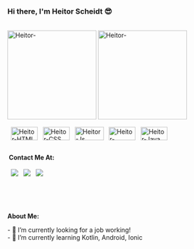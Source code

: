 ### Hi there, I'm Heitor Scheidt 😎



<div style="display: inline_block"><br>
  <img align="center" alt="Heitor-" height="200" src="https://github-readme-stats.vercel.app/api?username=HeitorScheidt&show_icons=true&theme=transparent">
  <img align="center" alt="Heitor-" height="200" src="https://github-readme-stats.vercel.app/api/top-langs/?username=HeitorScheidt&layout=compact">
</div>

<div style="display: inline_block"><br>
  <a>&nbsp;</a>
  <img align="center" alt="Heitor-HTML" height="30" width="60" src="https://img.shields.io/badge/HTML5-E34F26?style=for-the-badge&logo=html5&logoColor=white">
  <a>&nbsp;</a>
  <img align="center" alt="Heitor-CSS" height="30" width="60" src="https://img.shields.io/badge/CSS3-1572B6?style=for-the-badge&logo=css3&logoColor=white">
  <a>&nbsp;</a>
  <img align="center" alt="Heitor-Js" height="30" width="65" src="https://img.shields.io/badge/JavaScript-323330?style=for-the-badge&logo=javascript&logoColor=F7DF1E">
  <a>&nbsp;</a>
  <img align="center" alt="Heitor-Node.Js" height="30" width="60" src="https://img.shields.io/badge/Node.js-43853D?style=for-the-badge&logo=node.js&logoColor=white">
  <a>&nbsp;</a>
  <img align="center" alt="Heitor-Java" height="30" width="60" src="https://img.shields.io/badge/Java-ED8B00?style=for-the-badge&logo=openjdk&logoColor=white">

</div>

##

<h4><a>&nbsp;</a>Contact Me At:</h4>
<div>
  <a>&nbsp;</a>
  <a href = "mailto:heitor.scheidt@gmail.com"><img src="https://img.shields.io/badge/-Gmail-%23333?style=for-the-badge&logo=gmail&logoColor=white" target="_blank"></a>
  <a>&nbsp;</a>
  <a href="httphttps://www.linkedin.com/in/heitor-scheidt-3482b6202" target="_blank"><img src="https://img.shields.io/badge/-LinkedIn-%230077B5?style=for-the-badge&logo=linkedin&logoColor=white" target="_blank"></a> 
  <a>&nbsp;</a>
  <a href="https://instagram.com/heitorscheidt" target="_blank"><img src="https://img.shields.io/badge/-Instagram-%23E4405F?style=for-the-badge&logo=instagram&logoColor=white" target="_blank"></a>

<br><br>

##

<p><strong>About Me: </strong></p>  
- 🔭 I’m currently looking for a job working! <br>
- 🌱 I’m currently learning Kotlin, Android, Ionic

</div>
